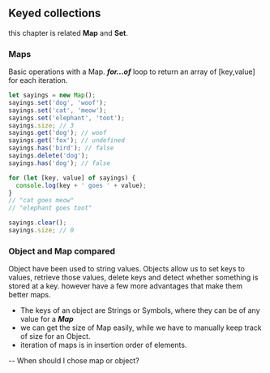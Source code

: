 ## Keyed collections
this chapter is related **Map** and **Set**.

### **Maps**
Basic operations with a Map. ***for...of*** loop to return an array of [key,value] for each iteration.
```js
let sayings = new Map();
sayings.set('dog', 'woof');
sayings.set('cat', 'meow');
sayings.set('elephant', 'toot');
sayings.size; // 3
sayings.get('dog'); // woof
sayings.get('fox'); // undefined
sayings.has('bird'); // false
sayings.delete('dog');
sayings.has('dog'); // false

for (let [key, value] of sayings) {
  console.log(key + ' goes ' + value);
}
// "cat goes meow"
// "elephant goes toot"

sayings.clear();
sayings.size; // 0
```

### Object and Map compared

Object have been used to string values. Objects allow us to set keys to values, retrieve those values, delete keys and detect whether something is stored at a key. however have a few more advantages that make them better maps.

 * The keys of an object are Strings or Symbols, where they can be of any value for a ***Map***
 * we can get the size of Map easily, while we have to manually keep track of size for an Object.
 * iteration of maps is in insertion order of elements.

-- When should I chose map or object?
